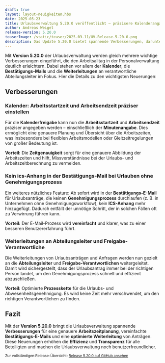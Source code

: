 ```yaml
---
draft: true
layout: layout-neuigkeiten.hbs
date: 2025-05-23
title: Urlaubsverwaltung 5.20.0 veröffentlicht – präzisere Kalenderangaben und optimierte Bestätigungs-Mails
author: Andreas Weigel
release-version: 5.20.0
teaserImage: /static/teaser/2025-03-11/UV-Release-5.20.0.png
description: Das Update 5.20.0 bietet spannende Verbesserungen, darunter eine genauere Arbeitszeitangabe im Kalender, Anpassungen bei Bestätigungs-E-Mails und verbesserte Weiterleitungen für Abteilungsleiter.
---
```


Mit **Version 5.20.0** der Urlaubsverwaltung werden gleich mehrere wichtige Verbesserungen eingeführt, die den Arbeitsalltag in der Personalverwaltung deutlich erleichtern. Dabei stehen vor allem der **Kalender**, die **Bestätigungs-Mails** und die **Weiterleitungen** an verantwortliche Abteilungsleiter im Fokus. Hier die Details zu den wichtigsten Neuerungen:

<!-- more -->

## Verbesserungen

### Kalender: Arbeitsstartzeit und Arbeitsendzeit präziser einstellen

Für die **Kalenderfreigabe** kann nun die **Arbeitsstartzeit** und **Arbeitsendzeit** präziser angegeben werden – einschließlich der **Minutenangabe**. Dies ermöglicht eine genauere Planung und Übersicht über die Arbeitszeiten, was insbesondere bei flexiblen Arbeitsmodellen oder Gleitzeitregelungen von großer Bedeutung ist.

**Vorteil:** Die **Zeitgenauigkeit** sorgt für eine genauere Abbildung der Arbeitszeiten und hilft, Missverständnisse bei der Urlaubs- und Arbeitszeitberechnung zu vermeiden.

### Kein ics-Anhang in der Bestätigungs-Mail bei Urlauben ohne Genehmigungsprozess

Ein weiteres nützliches Feature: Ab sofort wird in der **Bestätigungs-E-Mail** für Urlaubsanträge, die keinen **Genehmigungsprozess** durchlaufen (z. B. in Unternehmen ohne Genehmigungsworkflow), kein **ICS-Anhang** mehr hinzugefügt. Dadurch entfällt der unnötige Schritt, der in solchen Fällen oft zu Verwirrung führen kann.

**Vorteil:** Der E-Mail-Prozess wird **vereinfacht** und klarer, was zu einer besseren Benutzererfahrung führt.

### Weiterleitungen an Abteilungsleiter und Freigabe-Verantwortliche

Die Weiterleitungen von Urlaubsanträgen und Anfragen werden nun gezielt an die **Abteilungsleiter** und **Freigabe-Verantwortlichen** weitergeleitet. Damit wird sichergestellt, dass der Urlaubsantrag immer bei der richtigen Person landet, um den Genehmigungsprozess schnell und effizient abzuschließen.

**Vorteil:** Optimierte **Prozesskette** für die Urlaubs- und Abwesenheitsgenehmigung. Es wird keine Zeit mehr verschwendet, um den richtigen Verantwortlichen zu finden.

## Fazit

Mit der **Version 5.20.0** bringt die Urlaubsverwaltung spannende **Verbesserungen** für eine genauere **Arbeitszeitplanung**, vereinfachte **Bestätigungs-E-Mails** und eine **optimierte Weiterleitung** von Anträgen. Diese Neuerungen erhöhen die **Effizienz** und **Transparenz** für alle Beteiligten und machen die Urlaubsverwaltung noch benutzerfreundlicher.

<sub>Zur vollständigen Release-Übersicht: [Release 5.20.0 auf GitHub ansehen](https://github.com/urlaubsverwaltung/urlaubsverwaltung/releases/tag/urlaubsverwaltung-5.20.0)</sub>
